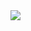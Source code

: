 <img src="https://media.discordapp.net/attachments/1016748027039457341/1019038235206352947/unknown.png"/>
